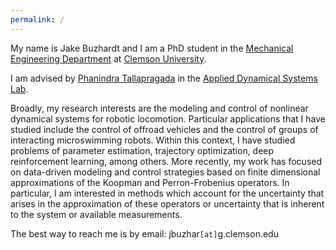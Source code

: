 ```yaml
---
permalink: /
---
```


My name is Jake Buzhardt and I am a PhD student in the [Mechanical Engineering Department](http://www.clemson.edu/cecas/departments/me/) at [Clemson University](https://www.clemson.edu/).  

I am advised by [Phanindra Tallapragada](http://www.clemson.edu/cecas/departments/me/people/faculty/tallapragada.html) in the [Applied Dynamical Systems Lab](http://ptallap.people.clemson.edu/).

Broadly, my research interests are the modeling and control of nonlinear dynamical systems for robotic locomotion.  Particular applications that I have studied include the control of offroad vehicles and the control of groups of interacting microswimming robots.  Within this context, I have studied problems of parameter estimation, trajectory optimization, deep reinforcement learning, among others.  More recently, my work has focused on data-driven modeling and control strategies based on finite dimensional approximations of the Koopman and Perron-Frobenius operators.  In particular, I am interested in methods which account for the uncertainty that arises in the approximation of these operators or uncertainty that is inherent to the system or available measurements.  

The best way to reach me is by email:  jbuzhar`[at]`g.clemson.edu
